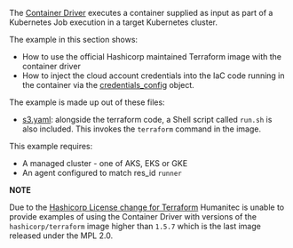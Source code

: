 The [Container Driver](https://developer.humanitec.com/integration-and-extensions/drivers/generic-drivers/container/) executes a container supplied as input as part of a Kubernetes Job execution in a target Kubernetes cluster.

The example in this section shows:

* How to use the official Hashicorp maintained Terraform image with the container driver
* How to inject the cloud account credentials into the IaC code running in the container via the [credentials_config](https://developer.humanitec.com/integration-and-extensions/drivers/generic-drivers/container#credentials_config-object) object.

The example is made up out of these files:
* [s3.yaml](s3.yaml): alongside the terraform code, a Shell script called `run.sh` is also included. This invokes the `terraform` command in the image.

This example requires:
- A managed cluster - one of AKS, EKS or GKE
- An agent configured to match res_id `runner`

**NOTE**

Due to the [Hashicorp License change for Terraform](https://www.hashicorp.com/blog/hashicorp-adopts-business-source-license) Humanitec is unable to provide examples of using the Container Driver with versions of the `hashicorp/terraform` image higher than `1.5.7` which is the last image released under the MPL 2.0.